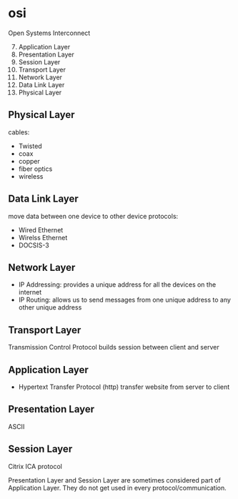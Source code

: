 # osi
Open Systems Interconnect

7. Application Layer
6. Presentation Layer
5. Session Layer
4. Transport Layer
3. Network Layer
2. Data Link Layer
1. Physical Layer


## Physical Layer
cables:
- Twisted
- coax
- copper
- fiber optics
- wireless

## Data Link Layer
move data between one device to other device
protocols:
- Wired Ethernet
- Wirelss Ethernet
- DOCSIS-3


## Network Layer
- IP Addressing: provides a unique address for all the devices on the internet
- IP Routing: allows us to send messages from one unique address to any other unique address

## Transport Layer
Transmission Control Protocol
builds session between client and server

## Application Layer
- Hypertext Transfer Protocol (http)
  transfer website from server to client

## Presentation Layer
ASCII

## Session Layer
Citrix ICA protocol

Presentation Layer and Session Layer are sometimes considered part of Application Layer. They do not get used in every protocol/communication.


